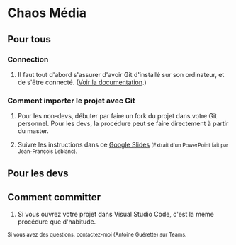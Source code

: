 # Chaos Média

## Pour tous

### Connection

1.  Il faut tout d'abord s'assurer d'avoir Git d'installé sur son ordinateur, et de s'être connecté. ([Voir la documentation](https://docs.github.com/en/get-started/quickstart/set-up-git).)

### Comment importer le projet avec Git

1. Pour les non-devs, débuter par faire un fork du projet dans votre Git personnel. Pour les devs, la procédure peut se faire directement à partir du master.

1. Suivre les instructions dans ce [Google Slides](https://docs.google.com/presentation/d/1UHdAw7thy30_-8Ux58Fk2hZqvmBkOLAjKOXvXGoVt-Q/edit?usp=sharing) <small>(Extrait d'un PowerPoint fait par Jean-François Leblanc).</small>

## Pour les devs

## Comment committer

1.  Si vous ouvrez votre projet dans Visual Studio Code, c'est la même procédure que d'habitude.

<small>Si vous avez des questions, contactez-moi (Antoine Guérette) sur Teams.</small>
